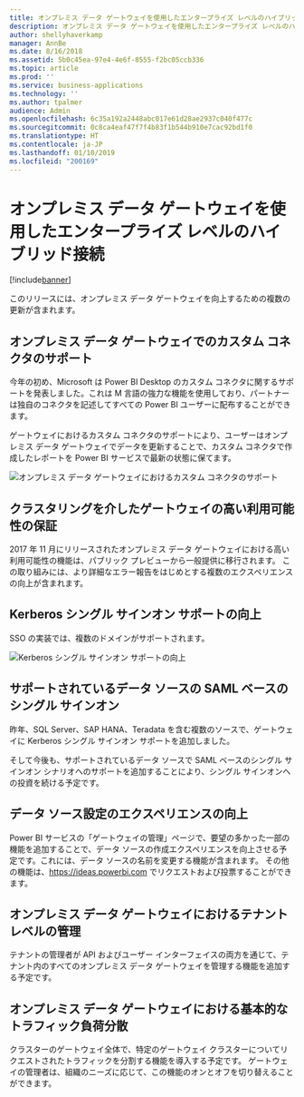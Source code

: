 ```yaml
---
title: オンプレミス データ ゲートウェイを使用したエンタープライズ レベルのハイブリッド接続
description: オンプレミス データ ゲートウェイを使用したエンタープライズ レベルのハイブリッド接続
author: shellyhaverkamp
manager: AnnBe
ms.date: 8/16/2018
ms.assetid: 5b0c45ea-97e4-4e6f-8555-f2bc05ccb336
ms.topic: article
ms.prod: ''
ms.service: business-applications
ms.technology: ''
ms.author: tpalmer
audience: Admin
ms.openlocfilehash: 6c35a192a2448abc017e61d28ae2937c040f477c
ms.sourcegitcommit: 0c8ca4eaf47f7f4b83f1b544b910e7cac92bd1f0
ms.translationtype: HT
ms.contentlocale: ja-JP
ms.lasthandoff: 01/10/2019
ms.locfileid: "200169"
---
```

#  <a name="enterprise-grade-hybrid-connectivity-using-the-on-premises-data-gateway"></a>オンプレミス データ ゲートウェイを使用したエンタープライズ レベルのハイブリッド接続


[!include[banner](../../includes/banner.md)]

このリリースには、オンプレミス データ ゲートウェイを向上するための複数の更新が含まれます。

## <a name="on-premises-data-gateway-supports-custom-connectors"></a>オンプレミス データ ゲートウェイでのカスタム コネクタのサポート

今年の初め、Microsoft は Power BI Desktop のカスタム コネクタに関するサポートを発表しました。これは M 言語の強力な機能を使用しており、パートナーは独自のコネクタを記述してすべての Power BI ユーザーに配布することができます。

ゲートウェイにおけるカスタム コネクタのサポートにより、ユーザーはオンプレミス データ ゲートウェイでデータを更新することで、カスタム コネクタで作成したレポートを Power BI サービスで最新の状態に保てます。

![オンプレミス データ ゲートウェイにおけるカスタム コネクタのサポート](media/custom-connectors-support-premises-data-gateway-1.jpg "オンプレミス データ ゲートウェイにおけるカスタム コネクタのサポート")

## <a name="guarantee-high-availability-of-gateways-via-clustering"></a>クラスタリングを介したゲートウェイの高い利用可能性の保証
2017 年 11 月にリリースされたオンプレミス データ ゲートウェイにおける高い利用可能性の機能は、パブリック プレビューから一般提供に移行されます。 この取り組みには、より詳細なエラー報告をはじめとする複数のエクスペリエンスの向上が含まれます。

## <a name="improved-kerberos-single-sign-on-support"></a>Kerberos シングル サインオン サポートの向上
SSO の実装では、複数のドメインがサポートされます。

![Kerberos シングル サインオン サポートの向上](media/improved-kerberos-single-sign-support-premises-data-gateway-1.png "Kerberos シングル サインオン サポートの向上")

## <a name="saml-based-single-sign-on-for-supported-data-sources"></a>サポートされているデータ ソースの SAML ベースのシングル サインオン

昨年、SQL Server、SAP HANA、Teradata を含む複数のソースで、ゲートウェイに Kerberos シングル サインオン サポートを追加しました。

そして今後も、サポートされているデータ ソースで SAML ベースのシングル サインオン シナリオへのサポートを追加することにより、シングル サインオンへの投資を続ける予定です。

<a name="improved-data-sources-settings-experience"></a>  
## <a name="improved-data-source-settings-experience"></a>データ ソース設定のエクスペリエンスの向上

Power BI サービスの「ゲートウェイの管理」ページで、要望の多かった一部の機能を追加することで、データ ソースの作成エクスペリエンスを向上させる予定です。これには、データ ソースの名前を変更する機能が含まれます。 その他の機能は、https://ideas.powerbi.com でリクエストおよび投票することができます。

## <a name="tenant-level-administration-of-on-premises-data-gateway"></a>オンプレミス データ ゲートウェイにおけるテナント レベルの管理
テナントの管理者が API およびユーザー インターフェイスの両方を通じて、テナント内のすべてのオンプレミス データ ゲートウェイを管理する機能を追加する予定です。

## <a name="basic-traffic-load-balancing-in-the-on-premises-data-gateway"></a>オンプレミス データ ゲートウェイにおける基本的なトラフィック負荷分散
クラスターのゲートウェイ全体で、特定のゲートウェイ クラスターについてリクエストされたトラフィックを分割する機能を導入する予定です。
ゲートウェイの管理者は、組織のニーズに応じて、この機能のオンとオフを切り替えることができます。
